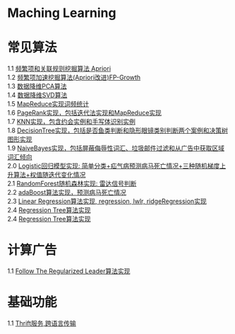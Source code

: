  Maching Learning
===================
# 常见算法
1.1 [频繁项和关联规则挖掘算法 Apriori](/src/python/Apriori/apriori.py)<br>
1.2 [频繁项加速挖掘算法(Apriori改进)FP-Growth](/src/python/FP_Growth/FP-Growth.py)<br>
1.3 [数据降维PCA算法](/src/python/PCA/pca.py)<br>
1.4 [数据降维SVD算法](/src/python/SVD/svd.py)<br>
1.5 [MapReduce实现词频统计](/src/python/MapReduce/WordCount.py)<br>
1.6 [PageRank实现，包括迭代法实现和MapReduce实现](/src/python/PageRank/)<br>
1.7 [KNN实现，包含约会实例和手写体识别实例](/src/python/KNN/knn.py)<br>
1.8 [DecisionTree实现，包括是否鱼类判断和隐形眼镜类别判断两个案例和决策树图形实现](src/python/DecisionTree/)<br>
1.9 [NaiveBayes实现，包括屏蔽侮辱性词汇、垃圾邮件过滤和从广告中获取区域词汇倾向](src/python/NaiveBayes/)<br>
2.0 [Logistic回归模型实现: 简单分类+疝气病预测病马死亡情况+三种随机梯度上升算法+权值随迭代变化情况](src/python/LR/)<br>
2.1 [RandomForest随机森林实现: 雷达信号判断](src/python/RF/randomForest.py)<br>
2.2 [adaBoost算法实现，预测病马死亡情况](src/python/AdaBoost/adaboost.py)<br>
2.3 [Linear Regression算法实现, regression, lwlr, ridgeRegression实现](src/python/LinearRegression/linear_regression.py)<br>
2.4 [Regression Tree算法实现](src/python/RegressionTree/regression_tree.py)<br>
2.4 [Regression Tree算法实现](src/python/RegressionTree/regression_tree.py)<br>

# 计算广告
1.1 [Follow The Regularized Leader算法实现](src/python/FTRL/ftrl.py)<br>

# 基础功能
1.1 [Thrift服务,跨语言传输](src/python/Thrift)
